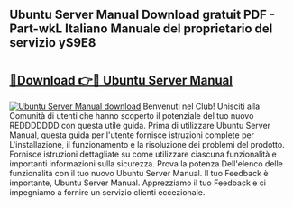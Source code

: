 ## Ubuntu Server Manual Download gratuit PDF - Part-wkL Italiano Manuale del proprietario del servizio yS9E8

# <h2><a href="http://dfgfwm0.blite.top/?on=Ubuntu+Server+Manual">🔗Download 👉🔴 Ubuntu Server Manual</a></h2>

[![Ubuntu Server Manual download](https://i.imgur.com/lujVjoI.png)](http://dfgfwm0.blite.top/?on=Ubuntu+Server+Manual)
Benvenuti nel Club! Unisciti alla Comunità di utenti che hanno scoperto il potenziale del tuo nuovo REDDDDDDD con questa utile guida. Prima di utilizzare Ubuntu Server Manual, questa guida per l'utente fornisce istruzioni complete per L'installazione, il funzionamento e la risoluzione dei problemi del prodotto. Fornisce istruzioni dettagliate su come utilizzare ciascuna funzionalità e importanti informazioni sulla sicurezza. Prova la potenza Dell'elenco delle funzionalità con il tuo nuovo Ubuntu Server Manual. Il tuo Feedback è importante, Ubuntu Server Manual. Apprezziamo il tuo Feedback e ci impegniamo a fornire un servizio clienti eccezionale.

